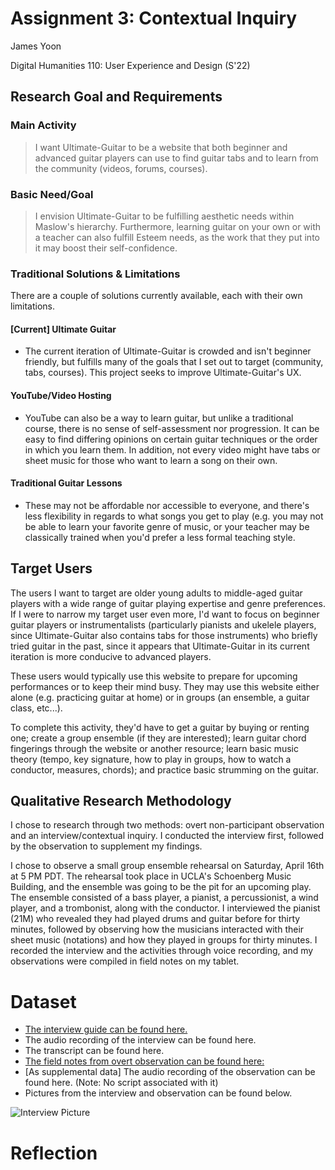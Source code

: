 # Assignment 3: Contextual Inquiry

James Yoon

Digital Humanities 110: User Experience and Design (S'22)

## Research Goal and Requirements

### Main Activity
> I want Ultimate-Guitar to be a website that both beginner and advanced guitar players can use to find guitar tabs and to learn from the community (videos, forums, courses). 

### Basic Need/Goal
> I envision Ultimate-Guitar to be fulfilling aesthetic needs within Maslow's hierarchy. Furthermore, learning guitar on your own or with a teacher can also fulfill Esteem needs, as the work that they put into it may boost their self-confidence.

### Traditional Solutions & Limitations
There are a couple of solutions currently available, each with their own limitations.

#### \[Current\] Ultimate Guitar
- The current iteration of Ultimate-Guitar is crowded and isn't beginner friendly, but fulfills many of the goals that I set out to target (community, tabs, courses). This project seeks to improve Ultimate-Guitar's UX.

#### YouTube/Video Hosting
- YouTube can also be a way to learn guitar, but unlike a traditional course, there is no sense of self-assessment nor progression. It can be easy to find differing opinions on certain guitar techniques or the order in which you learn them. In addition, not every video might have tabs or sheet music for those who want to learn a song on their own.

#### Traditional Guitar Lessons
- These may not be affordable nor accessible to everyone, and there's less flexibility in regards to what songs you get to play (e.g. you may not be able to learn your favorite genre of music, or your teacher may be classically trained when you'd prefer a less formal teaching style.



## Target Users

The users I want to target are older young adults to middle-aged guitar players with a wide range of guitar playing expertise and genre preferences. If I were to narrow my target user even more, I'd want to focus on beginner guitar players or instrumentalists (particularly pianists and ukelele players, since Ultimate-Guitar also contains tabs for those instruments) who briefly tried guitar in the past, since it appears that Ultimate-Guitar in its current iteration is more conducive to advanced players.

These users would typically use this website to prepare for upcoming performances or to keep their mind busy. They may use this website either alone (e.g. practicing guitar at home) or in groups (an ensemble, a guitar class, etc...).

To complete this activity, they'd have to get a guitar by buying or renting one; create a group ensemble (if they are interested); learn guitar chord fingerings through the website or another resource; learn basic music theory (tempo, key signature, how to play in groups, how to watch a conductor, measures, chords); and practice basic strumming on the guitar.


## Qualitative Research Methodology
I chose to research through two methods: overt non-participant observation and an interview/contextual inquiry. I conducted the interview first, followed by the observation to supplement my findings.

I chose to observe a small group ensemble rehearsal on Saturday, April 16th at 5 PM PDT. The rehearsal took place in UCLA's Schoenberg Music Building, and the ensemble was going to be the pit for an upcoming play. The ensemble consisted of a bass player, a pianist, a percussionist, a wind player, and a trombonist, along with the conductor. I interviewed the pianist (21M) who revealed they had played drums and guitar before for thirty minutes, followed by observing how the musicians interacted with their sheet music (notations) and how they played in groups for thirty minutes. I recorded the interview and the activities through voice recording, and my observations were compiled in field notes on my tablet.

# Dataset

- [The interview guide can be found here.](Field%20Research%20Script.pdf)
- The audio recording of the interview can be found here.
- The transcript can be found here.
- [The field notes from overt observation can be found here:](Ethnography-Field-Notes.pdf)
- \[As supplemental data\] The audio recording of the observation can be found here. (Note: No script associated with it)
- Pictures from the interview and observation can be found below.

![Interview Picture](Interview_Picture.png)

# Reflection

